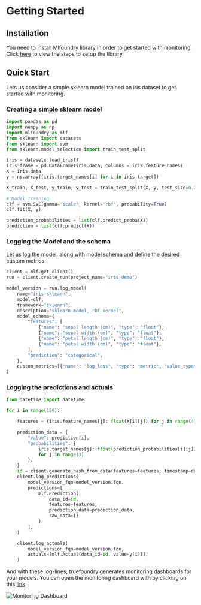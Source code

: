 # Getting Started

## Installation
You need to install Mlfoundry library in order to get started with monitoring. Click [here](../experiment-tracking/getting-started/setup.md) to view the steps to setup the library.

## Quick Start

Lets us consider a simple sklearn model trained on iris dataset to get started with monitoring. 

### Creating a simple sklearn model
```python
import pandas as pd
import numpy as np
import mlfoundry as mlf
from sklearn import datasets
from sklearn import svm
from sklearn.model_selection import train_test_split

iris = datasets.load_iris()
iris_frame = pd.DataFrame(iris.data, columns = iris.feature_names)
X = iris.data
y = np.array([iris.target_names[i] for i in iris.target])

X_train, X_test, y_train, y_test = train_test_split(X, y, test_size=0.2)

# Model Training
clf = svm.SVC(gamma='scale', kernel='rbf', probability=True)
clf.fit(X, y)

prediction_probabilities = list(clf.predict_proba(X))
prediction = list(clf.predict(X))
```

### Logging the Model and the schema

Let us log the model, along with model schema and define the desired custom metrics.

```python
client = mlf.get_client()
run = client.create_run(project_name="iris-demo")

model_version = run.log_model(
    name="iris-sklearn",
    model=clf,
    framework="sklearn",
    description="sklearn model, rbf kernel",
    model_schema={
        "features": [
            {"name": "sepal length (cm)", "type": "float"},
            {"name": "sepal width (cm)", "type": "float"},
            {"name": "petal length (cm)", "type": "float"},
            {"name": "petal width (cm)", "type": "float"},
        ],
        "prediction": "categorical",
    },
    custom_metrics=[{"name": "log_loss", "type": "metric", "value_type": "float"}],
)
```

### Logging the predictions and actuals

```python
from datetime import datetime

for i in range(150):

    features = {iris.feature_names[j]: float(X[i][j]) for j in range(4)}

    prediction_data = {
        "value": prediction[i],
        "probabilities": {
            iris.target_names[j]: float(prediction_probabilities[i][j])
            for j in range(3)
        },
    }
    id = client.generate_hash_from_data(features=features, timestamp=datetime.utcnow())
    client.log_predictions(
        model_version_fqn=model_version.fqn,
        predictions=[
            mlf.Prediction(
                data_id=id,
                features=features,
                prediction_data=prediction_data,
                raw_data={},
            )
        ],
    )

    client.log_actuals(
        model_version_fqn=model_version.fqn,
        actuals=[mlf.Actual(data_id=id, value=y[i])],
    )

```

And with these log-lines, truefoundry generates monitoring dashboards for your models. You can open the monitoring dashboard with by clicking on this [link](https://app.truefoundry.com/data-monitoring).

![Monitoring Dashboard](../assets/monitoring-dashboard.png)

